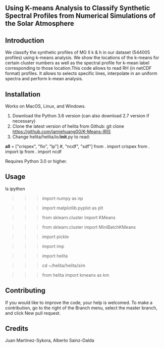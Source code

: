 ## Using K-means Analysis to Classify Synthetic Spectral Profiles from Numerical Simulations of the Solar Atmosphere

## Introduction
We classify the synthetic profiles of MG II k & h in our dataset (544005 profiles) using k-means analysis. We show the locations of the k-means for certain cluster numbers as well as the spectral profile for k-mean label corresponding to those location.This code allows to read RH (in netCDF format) profiles. It allows to selects specific lines, interpolate in an uniform spectra and perform k-mean analysis. 

## Installation
Works on MacOS, Linux, and Windows. 

1) Download the Python 3.6 version (can also download 2.7 version if necessary)
2) Clone the latest version of helita from Github: git clone https://github.com/jamiehuang00/K-Means-IRIS
3) Change helita/helita/io/__init__.py to read:

  __all__ = ["crispex", "fio", "lp"] #, "ncdf", "sdf"]
  from . import crispex
  from . import lp
  from . import ncdf

Requires Python 3.0 or higher.

## Usage
ls
ipython
 

>>> import numpy as np

>>> import matplotlib.pyplot as plt

>>> from sklearn.cluster import KMeans

>>> from sklearn.cluster import MiniBatchKMeans

>>> import pickle

>>> import imp

>>> import helita

>>> cd ~/helita/helita/sim

>>> from helita import kmeans as km

>>> 


## Contributing
If you would like to improve the code, your help is welcomed. To make a contribution, go to the right of the Branch menu, select the master branch, and click New pull request.

## Credits
Juan Martinez-Sykora, Alberto Sainz-Dalda
